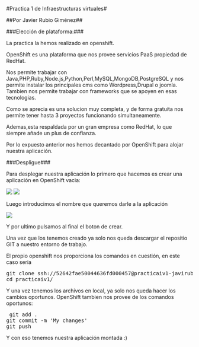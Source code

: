 #Practica 1 de Infraestructuras virtuales#

##Por Javier Rubio Giménez##

###Elección de plataforma:###

La practica la hemos realizado en openshift.

OpenShift es una plataforma que nos provee servicios PaaS propiedad de RedHat.

Nos permite trabajar con Java,PHP,Ruby,Node.js,Python,Perl,MySQL,MongoDB,PostgreSQL y nos permite instalar los principales
cms como Wordpress,Drupal o joomla. Tambien nos permite trabajar con frameworks que se apoyen en esas tecnologias.

Como se aprecia es una solucion muy completa, y de forma gratuita nos permite tener hasta 3 proyectos funcionando
simultaneamente.

Ademas,esta respaldada por un gran empresa como RedHat, lo que siempre añade un plus de confianza.

Por lo expuesto anterior nos hemos decantado por OpenShift para alojar nuestra aplicación.

###Despligue###

Para desplegar nuestra aplicación lo primero que hacemos es crear una aplicación en OpenShift vacia:

<img src="https://dl.dropboxusercontent.com/u/14147051/CreateOpenShift.png">

<img src="https://dl.dropboxusercontent.com/u/14147051/CrearOpen.png">

Luego introducimos el nombre que queremos darle a la aplicación

<img src="https://dl.dropboxusercontent.com/u/14147051/openpaso2.png">

Y por ultimo pulsamos al final el boton de crear.

Una vez que los tenemos creado ya solo nos queda descargar el repositio GIT a nuestro entorno de trabajo.

El propio openshift nos proporciona los comandos en cuestión, en este caso seria

<pre>git clone ssh://52642fae50044636fd000457@practicaiv1-javirubioapps.rhcloud.com/~/git/practicaiv1.git/
cd practicaiv1/</pre>

Y una vez tenemos los archivos en local, ya solo nos queda hacer los cambios oportunos. OpenShift tambien nos
provee de los comandos oportunos:

<pre> git add .
git commit -m 'My changes'
git push</pre>

Y con eso tenemos nuestra aplicación montada :)
